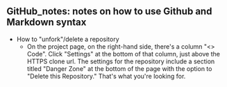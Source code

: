 ## GitHub_notes: notes on how to use Github and Markdown syntax
   - How to "unfork"/delete a repository
     - On the project page, on the right-hand side, there's a column "<> Code". Click "Settings" at the bottom of that column, just above the HTTPS clone url.  The settings for the repository include a section titled "Danger Zone" at the bottom of the page with the option to "Delete this Repository." That's what you're looking for.
